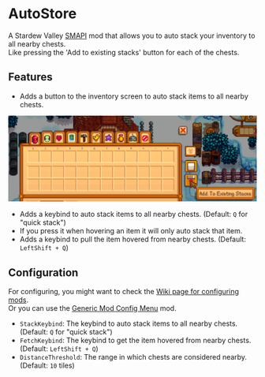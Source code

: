 # AutoStore
A Stardew Valley [SMAPI](https://smapi.io) mod that allows you to auto stack your inventory to all nearby chests.  
Like pressing the 'Add to existing stacks' button for each of the chests.

## Features
- Adds a button to the inventory screen to auto stack items to all nearby chests.
<img src="./img/InventoryButton.png" width=750>

- Adds a keybind to auto stack items to all nearby chests. (Default: `Q` for "quick stack")
- If you press it when hovering an item it will only auto stack that item.
- Adds a keybind to pull the item hovered from nearby chests. (Default: `LeftShift + Q`)

## Configuration
For configuring, you might want to check the [Wiki page for configuring mods](https://stardewvalleywiki.com/Modding:Player_Guide/Getting_Started#Configure_mods).  
Or you can use the [Generic Mod Config Menu](https://www.nexusmods.com/stardewvalley/mods/5098) mod.

- `StackKeybind`: The keybind to auto stack items to all nearby chests. (Default: `Q` for "quick stack")
- `FetchKeybind`: The keybind to get the item hovered from nearby chests. (Default: `LeftShift + Q`)
- `DistanceThreshold`: The range in which chests are considered nearby. (Default: `10` tiles)
